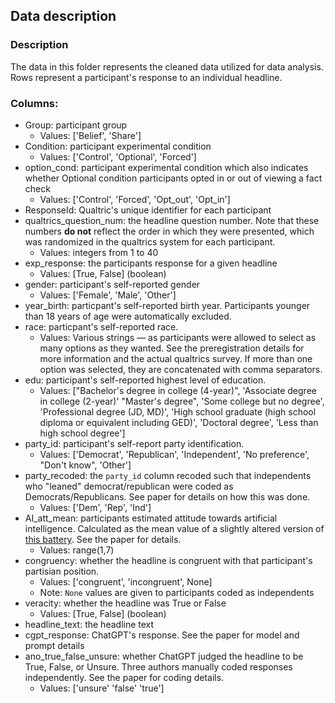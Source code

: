 ## Data description

### Description
The data in this folder represents the cleaned data utilized for data analysis.
Rows represent a participant's response to an individual headline.

### Columns:
- Group: participant group
    - Values: ['Belief', 'Share']
- Condition: participant experimental condition
    - Values: ['Control', 'Optional', 'Forced']
- option_cond: participant experimental condition which also indicates whether Optional condition participants opted in or out of viewing a fact check
    - Values: ['Control', 'Forced', 'Opt_out', 'Opt_in']
- ResponseId: Qualtric's unique identifier for each participant
- qualtrics_question_num: the headline question number. Note that these numbers **do not** reflect the order in which they were presented, which was randomized in the qualtrics system for each participant.
    - Values: integers from 1 to 40
- exp_response: the participants response for a given headline
    - Values: [True, False] (boolean)
- gender: participant's self-reported gender
    - Values: ['Female', 'Male', 'Other']
- year_birth: particpant's self-reported birth year. Participants younger than 18 years of age were automatically excluded.
- race: particpant's self-reported race.
    - Values: Various strings — as participants were allowed to select as many options as they wanted. See the preregistration details for more information and the actual qualtrics survey. If more than one option was selected, they are concatenated with comma separators.
- edu: participant's self-reported highest level of education.
    - Values: ["Bachelor's degree in college (4-year)",  'Associate degree in college (2-year)' "Master's degree",  'Some college but no degree', 'Professional degree (JD, MD)', 'High school graduate (high school diploma or equivalent including GED)',  'Doctoral degree', 'Less than high school degree']
- party_id: participant's self-report party identification. 
    - Values: ['Democrat', 'Republican', 'Independent', 'No preference', "Don't know", 'Other']
- party_recoded: the `party_id` column recoded such that independents who "leaned" democrat/republican were coded as Democrats/Republicans. See paper for details on how this was done.
    - Values: ['Dem', 'Rep', 'Ind']
- AI_att_mean: participants estimated attitude towards artificial intelligence. Calculated as the mean value of a slightly altered version of [this battery](https://doi.org/10.1007/s13218-020-00689-0). See the paper for details.
    - Values: range(1,7)
- congruency: whether the headline is congruent with that participant's partisian position.
    - Values: ['congruent', 'incongruent', None]
    - Note: `None` values are given to participants coded as independents
- veracity: whether the headline was True or False
    - Values: [True, False] (boolean)
- headline_text: the headline text
- cgpt_response: ChatGPT's response. See the paper for model and prompt details
- ano_true_false_unsure: whether ChatGPT judged the headline to be True, False, or Unsure. Three authors manually coded responses independently. See the paper for coding details.
    - Values: ['unsure' 'false' 'true']